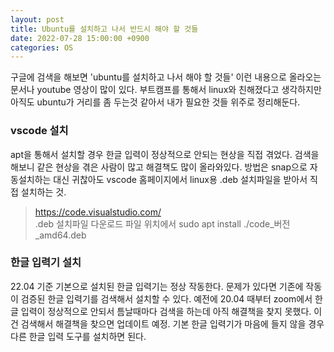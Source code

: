 ```yaml
---
layout: post
title: Ubuntu를 설치하고 나서 반드시 해야 할 것들
date: 2022-07-28 15:00:00 +0900
categories: OS
---
```

구글에 검색을 해보면 'ubuntu를 설치하고 나서 해야 할 것들' 이런 내용으로 올라오는 문서나 youtube 영상이 많이 있다. 부트캠프를 통해서 linux와 친해졌다고 생각하지만 아직도 ubuntu가 거리를 좀 두는것 같아서 내가 필요한 것들 위주로 정리해둔다.

### vscode 설치
apt을 통해서 설치할 경우 한글 입력이 정상적으로 안되는 현상을 직접 겪었다. 검색을 해보니 같은 현상을 겪은 사람이 많고 해결책도 많이 올라와있다. 방법은 snap으로 자동설치하는 대신 귀찮아도 vscode 홈페이지에서 linux용 .deb 설치파일을 받아서 직접 설치하는 것.
> https://code.visualstudio.com/    
> .deb 설치파일 다운로드
> 파일 위치에서 sudo apt install ./code_버전_amd64.deb

### 한글 입력기 설치
22.04 기준 기본으로 설치된 한글 입력기는 정상 작동한다. 문제가 있다면 기존에 작동이 검증된 한글 입력기를 검색해서 설치할 수 있다. 예전에 20.04 때부터 zoom에서 한글 입력이 정상적으로 안되서 틈날때마다 검색을 하는데 아직 해결책을 찾지 못했다. 이건 검색해서 해결책을 찾으면 업데이트 예정. 기본 한글 입력기가 마음에 들지 않을 경우 다른 한글 입력 도구를 설치하면 된다. 


